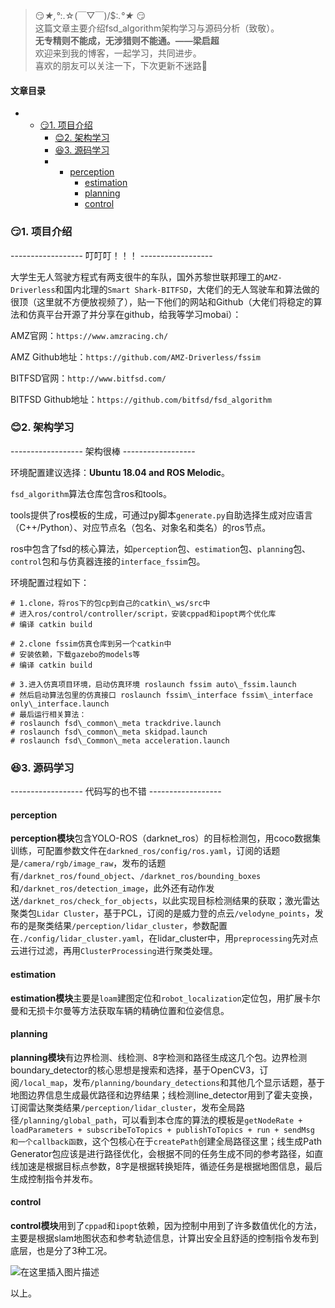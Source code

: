 







> 
> 😏*★,°*:.☆(￣▽￣)/$:*.°★* 😏  
>  这篇文章主要介绍fsd\_algorithm架构学习与源码分析（致敬）。  
>  **无专精则不能成，无涉猎则不能通。——梁启超**  
>  欢迎来到我的博客，一起学习，共同进步。  
>  喜欢的朋友可以关注一下，下次更新不迷路🥞
> 
> 
> 




#### 文章目录


* + [:smirk:1. 项目介绍](#smirk1__7)
	+ [:blush:2. 架构学习](#blush2__19)
	+ [:satisfied:3. 源码学习](#satisfied3__48)
	+ - [perception](#perception_51)
		- [estimation](#estimation_55)
		- [planning](#planning_59)
		- [control](#control_63)




### 😏1. 项目介绍


------------------ 叮叮叮！！！ ------------------


大学生无人驾驶方程式有两支很牛的车队，国外苏黎世联邦理工的`AMZ-Driverless`和国内北理的`Smart Shark-BITFSD`，大佬们的无人驾驶车和算法做的很顶（这里就不方便放视频了），贴一下他们的网站和Github（大佬们将稳定的算法和仿真平台开源了并分享在github，给我等学习mobai）：


AMZ官网：`https://www.amzracing.ch/`


AMZ Github地址：`https://github.com/AMZ-Driverless/fssim`


BITFSD官网：`http://www.bitfsd.com/`


BITFSD Github地址：`https://github.com/bitfsd/fsd_algorithm`


### 😊2. 架构学习


------------------ 架构很棒 ------------------


环境配置建议选择：**Ubuntu 18.04 and ROS Melodic**。


`fsd_algorithm`算法仓库包含ros和tools。


tools提供了ros模板的生成，可通过py脚本`generate.py`自助选择生成对应语言（C++/Python）、对应节点名（包名、对象名和类名）的ros节点。


ros中包含了fsd的核心算法，如`perception`包、`estimation`包、`planning`包、`control`包和与仿真器连接的`interface_fssim`包。


环境配置过程如下：



```
# 1.clone，将ros下的包cp到自己的catkin\_ws/src中
# 进入ros/control/controller/script，安装cppad和ipopt两个优化库
# 编译 catkin build

# 2.clone fssim仿真仓库到另一个catkin中
# 安装依赖，下载gazebo的models等
# 编译 catkin build

# 3.进入仿真项目环境，启动仿真环境 roslaunch fssim auto\_fssim.launch
# 然后启动算法包里的仿真接口 roslaunch fssim\_interface fssim\_interface only\_interface.launch
# 最后运行相关算法：
# roslaunch fsd\_common\_meta trackdrive.launch
# roslaunch fsd\_common\_meta skidpad.launch
# roslaunch fsd\_Common\_meta acceleration.launch

```

### 😆3. 源码学习


------------------ 代码写的也不错 ------------------


#### perception


**perception模块**包含YOLO-ROS（darknet\_ros）的目标检测包，用coco数据集训练，可配置参数文件在`darkned_ros/config/ros.yaml`，订阅的话题是`/camera/rgb/image_raw`，发布的话题有`/darknet_ros/found_object`、`/darknet_ros/bounding_boxes`和`/darknet_ros/detection_image`，此外还有动作发送`/darknet_ros/check_for_objects`，以此实现目标检测结果的获取；激光雷达聚类包`Lidar Cluster`，基于PCL，订阅的是威力登的点云`/velodyne_points`，发布的是聚类结果`/perception/lidar_cluster`，参数配置在`./config/lidar_cluster.yaml`，在lidar\_cluster中，用`preprocessing`先对点云进行过滤，再用`ClusterProcessing`进行聚类处理。


#### estimation


**estimation模块**主要是`loam`建图定位和`robot_localization`定位包，用扩展卡尔曼和无损卡尔曼等方法获取车辆的精确位置和位姿信息。


#### planning


**planning模块**有边界检测、线检测、8字检测和路径生成这几个包。边界检测boundary\_detector的核心思想是搜索和选择，基于OpenCV3，订阅`/local_map`，发布`/planning/boundary_detections`和其他几个显示话题，基于地图边界信息生成最优路径和边界结果；线检测line\_detector用到了霍夫变换，订阅雷达聚类结果`/perception/lidar_cluster`，发布全局路径`/planning/global_path`，可以看到本仓库的算法的模板是`getNodeRate + loadParameters + subscribeToTopics + publishToTopics + run + sendMsg 和一个callback函数`，这个包核心在于`createPath`创建全局路径这里；线生成Path Generator包应该是进行路径优化，会根据不同的任务生成不同的参考路径，如直线加速是根据目标点参数，8字是根据转换矩阵，循迹任务是根据地图信息，最后生成控制指令并发布。


#### control


**control模块**用到了`cppad`和`ipopt`依赖，因为控制中用到了许多数值优化的方法，主要是根据slam地图状态和参考轨迹信息，计算出安全且舒适的控制指令发布到底层，也是分了3种工况。


![在这里插入图片描述](https://img-blog.csdnimg.cn/6cbcd6c17cec4dba9bb3c0f895f02fa2.png)


以上。





